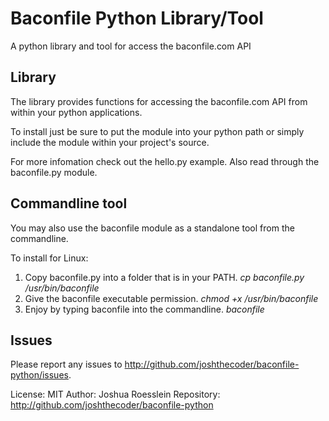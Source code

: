 Baconfile Python Library/Tool
=============================
A python library and tool for access the baconfile.com API

Library
-------
The library provides functions for accessing the baconfile.com
API from within your python applications.

To install just be sure to put the module into your python path
or simply include the module within your project's source.

For more infomation check out the hello.py example.
Also read through the baconfile.py module.

Commandline tool
----------------
You may also use the baconfile module as a standalone tool
from the commandline.

To install for Linux:
  1. Copy baconfile.py into a folder that is in your PATH.
        *cp baconfile.py /usr/bin/baconfile*
  2. Give the baconfile executable permission.
        *chmod +x /usr/bin/baconfile*
  3. Enjoy by typing baconfile into the commandline.
        *baconfile*        

Issues
------
Please report any issues to <http://github.com/joshthecoder/baconfile-python/issues>.

License: MIT 
Author: Joshua Roesslein
Repository: http://github.com/joshthecoder/baconfile-python
